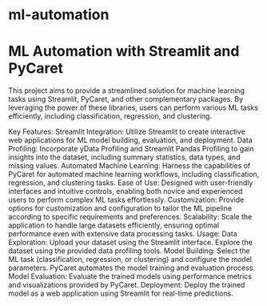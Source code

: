 # ml-automation
# ML Automation with Streamlit and PyCaret
This project aims to provide a streamlined solution for machine learning tasks using Streamlit, PyCaret, and other complementary packages. By leveraging the power of these libraries, users can perform various ML tasks efficiently, including classification, regression, and clustering.

Key Features:
Streamlit Integration: Utilize Streamlit to create interactive web applications for ML model building, evaluation, and deployment.
Data Profiling: Incorporate yData Profiling and Streamlit Pandas Profiling to gain insights into the dataset, including summary statistics, data types, and missing values.
Automated Machine Learning: Harness the capabilities of PyCaret for automated machine learning workflows, including classification, regression, and clustering tasks.
Ease of Use: Designed with user-friendly interfaces and intuitive controls, enabling both novice and experienced users to perform complex ML tasks effortlessly.
Customization: Provide options for customization and configuration to tailor the ML pipeline according to specific requirements and preferences.
Scalability: Scale the application to handle large datasets efficiently, ensuring optimal performance even with extensive data processing tasks.
Usage:
Data Exploration: Upload your dataset using the Streamlit interface. Explore the dataset using the provided data profiling tools.
Model Building: Select the ML task (classification, regression, or clustering) and configure the model parameters. PyCaret automates the model training and evaluation process.
Model Evaluation: Evaluate the trained models using performance metrics and visualizations provided by PyCaret.
Deployment: Deploy the trained model as a web application using Streamlit for real-time predictions.
